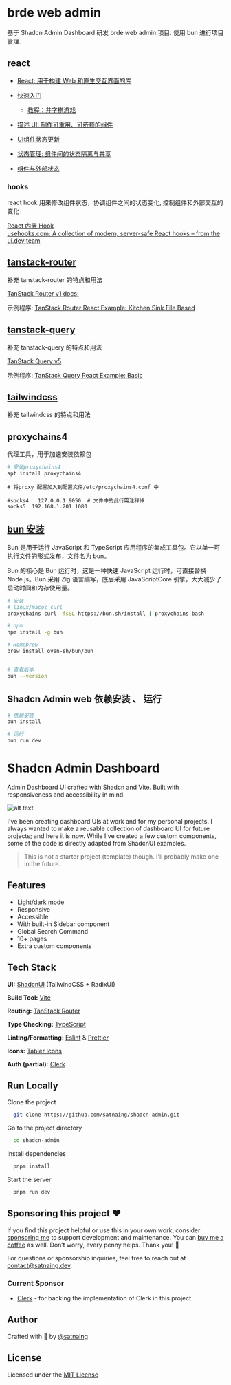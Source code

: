 
# brde web admin

基于 Shadcn Admin Dashboard 研发 brde web admin 项目. 使用 bun 进行项目管理.


## react

- [React: 用于构建 Web 和原生交互界面的库](https://zh-hans.react.dev/)  

- [快速入门](https://zh-hans.react.dev/learn)  
  - [教程：井字棋游戏](https://zh-hans.react.dev/learn/tutorial-tic-tac-toe)  

- [描述 UI: 制作可重用、可嵌套的组件](https://zh-hans.react.dev/learn/describing-the-ui)  
- [UI组件状态更新](https://zh-hans.react.dev/learn/adding-interactivity)  
- [状态管理: 组件间的状态隔离与共享](https://zh-hans.react.dev/learn/managing-state)  
- [组件与外部状态](https://zh-hans.react.dev/learn/escape-hatches)  


### hooks

react hook 用来修改组件状态，协调组件之间的状态变化, 控制组件和外部交互的变化.

[React 内置 Hook](https://zh-hans.react.dev/reference/react/hooks)  
[usehooks.com: A collection of modern, server-safe React hooks – from the ui.dev team](https://usehooks.com/)  


## [tanstack-router](https://tanstack.com/router/latest)

补充 tanstack-router 的特点和用法  

[TanStack Router v1 docs:](https://tanstack.com/router/latest/docs/framework/react/overview)  

示例程序: 
[TanStack Router React Example: Kitchen Sink File Based](https://tanstack.com/router/latest/docs/framework/react/examples/kitchen-sink-file-based)  

## [tanstack-query](https://tanstack.com/query/latest)

补充 tanstack-query 的特点和用法  

[TanStack Query v5](https://tanstack.com/query/latest/docs/framework/react/overview)  

示例程序: 
[TanStack Query React Example: Basic](https://tanstack.com/query/latest/docs/framework/react/examples/basic)


## [tailwindcss](https://tailwindcss.com/)

补充 tailwindcss 的特点和用法


## proxychains4

代理工具，用于加速安装依赖包

```bash
# 安装proxychains4
apt install proxychains4
```

```
# 将proxy 配置加入到配置文件/etc/proxychains4.conf 中

#socks4   127.0.0.1 9050  # 文件中的此行需注释掉
socks5  192.168.1.201 1080
```

## [bun 安装 ](https://www.bunjs.cn/docs/installation) 

Bun 是用于运行 JavaScript 和 TypeScript 应用程序的集成工具包。它以单一可执行文件的形式发布，文件名为 bun。

Bun 的核心是 Bun 运行时，这是一种快速 JavaScript 运行时，可直接替换 Node.js。Bun 采用 Zig 语言编写，底层采用 JavaScriptCore 引擎，大大减少了启动时间和内存使用量。

```bash
# 安装
# linux/macos curl
proxychains curl -fsSL https://bun.sh/install | proxychains bash

# npm
npm install -g bun

# Homebrew
brew install oven-sh/bun/bun


# 查看版本
bun --version
```

## Shadcn Admin web 依赖安装 、 运行

```bash
# 依赖安装
bun install 

# 运行
bun run dev
```


# Shadcn Admin Dashboard

Admin Dashboard UI crafted with Shadcn and Vite. Built with responsiveness and accessibility in mind.

![alt text](public/images/shadcn-admin.png)

I've been creating dashboard UIs at work and for my personal projects. I always wanted to make a reusable collection of dashboard UI for future projects; and here it is now. While I've created a few custom components, some of the code is directly adapted from ShadcnUI examples.

> This is not a starter project (template) though. I'll probably make one in the future.

## Features

- Light/dark mode
- Responsive
- Accessible
- With built-in Sidebar component
- Global Search Command
- 10+ pages
- Extra custom components

## Tech Stack

**UI:** [ShadcnUI](https://ui.shadcn.com) (TailwindCSS + RadixUI)

**Build Tool:** [Vite](https://vitejs.dev/)

**Routing:** [TanStack Router](https://tanstack.com/router/latest)

**Type Checking:** [TypeScript](https://www.typescriptlang.org/)

**Linting/Formatting:** [Eslint](https://eslint.org/) & [Prettier](https://prettier.io/)

**Icons:** [Tabler Icons](https://tabler.io/icons)

**Auth (partial):** [Clerk](https://go.clerk.com/GttUAaK)

## Run Locally

Clone the project

```bash
  git clone https://github.com/satnaing/shadcn-admin.git
```

Go to the project directory

```bash
  cd shadcn-admin
```

Install dependencies

```bash
  pnpm install
```

Start the server

```bash
  pnpm run dev
```

## Sponsoring this project ❤️

If you find this project helpful or use this in your own work, consider [sponsoring me](https://github.com/sponsors/satnaing) to support development and maintenance. You can [buy me a coffee](https://buymeacoffee.com/satnaing) as well. Don’t worry, every penny helps. Thank you! 🙏

For questions or sponsorship inquiries, feel free to reach out at [contact@satnaing.dev](mailto:contact@satnaing.dev).

### Current Sponsor

- [Clerk](https://go.clerk.com/GttUAaK) - for backing the implementation of Clerk in this project

## Author

Crafted with 🤍 by [@satnaing](https://github.com/satnaing)

## License

Licensed under the [MIT License](https://choosealicense.com/licenses/mit/)
